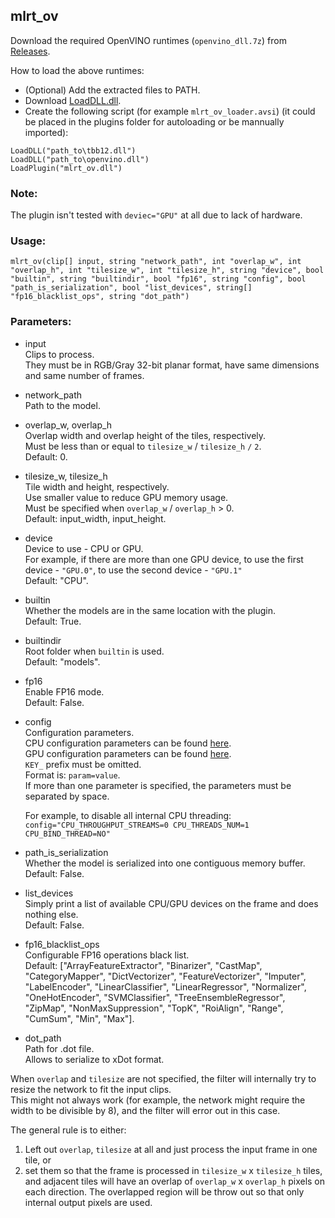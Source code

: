 ## mlrt_ov

Download the required OpenVINO runtimes (`openvino_dll.7z`) from [Releases](https://github.com/Asd-g/avs-mlrt/releases).

How to load the above runtimes:
- (Optional) Add the extracted files to PATH.
- Download [LoadDLL.dll](https://forum.doom9.org/showthread.php?t=173259).
- Create the following script (for example `mlrt_ov_loader.avsi`) (it could be placed in the plugins folder for autoloading or be mannually imported):

```
LoadDLL("path_to\tbb12.dll")
LoadDLL("path_to\openvino.dll")
LoadPlugin("mlrt_ov.dll")
```

### Note:

The plugin isn't tested with `deviec="GPU"` at all due to lack of hardware.

### Usage:

```
mlrt_ov(clip[] input, string "network_path", int "overlap_w", int "overlap_h", int "tilesize_w", int "tilesize_h", string "device", bool "builtin", string "builtindir", bool "fp16", string "config", bool "path_is_serialization", bool "list_devices", string[] "fp16_blacklist_ops", string "dot_path")
```

### Parameters:

- input<br>
    Clips to process.<br>
    They must be in RGB/Gray 32-bit planar format, have same dimensions and same number of frames.

- network_path<br>
    Path to the model.

- overlap_w, overlap_h<br>
    Overlap width and overlap height of the tiles, respectively.<br>
    Must be less than or equal to `tilesize_w` / `tilesize_h` `/` `2`.<br>
    Default: 0.

- tilesize_w, tilesize_h<br>
    Tile width and height, respectively.<br>
    Use smaller value to reduce GPU memory usage.<br>
    Must be specified when `overlap_w` / `overlap_h` > 0.<br>
    Default: input_width, input_height.

- device<br>
    Device to use - CPU or GPU.<br>
    For example, if there are more than one GPU device, to use the first device - `"GPU.0"`, to use the second device - `"GPU.1"`<br>
    Default: "CPU".

- builtin<br>
    Whether the models are in the same location with the plugin.<br>
    Default: True.

- builtindir<br>
    Root folder when `builtin` is used.<br>
    Default: "models".

- fp16<br>
    Enable FP16 mode.<br>
    Default: False.

- config<br>
    Configuration parameters.<br>
    CPU configuration parameters can be found [here](https://docs.openvino.ai/2021.4/openvino_docs_IE_DG_supported_plugins_CPU.html#supported-configuration-parameters).<br>
    GPU configuration parameters can be found [here](https://docs.openvino.ai/2021.4/openvino_docs_IE_DG_supported_plugins_GPU.html#supported-configuration-parameters).<br>
    `KEY_` prefix must be omitted.<br>
    Format is: `param=value`.<br>
    If more than one parameter is specified, the parameters must be separated by space.

    For example, to disable all internal CPU threading: `config="CPU_THROUGHPUT_STREAMS=0 CPU_THREADS_NUM=1 CPU_BIND_THREAD=NO"`

- path_is_serialization<br>
    Whether the model is serialized into one contiguous memory buffer.<br>
    Default: False.

- list_devices<br>
    Simply print a list of available CPU/GPU devices on the frame and does nothing else.<br>
    Default: False.

- fp16_blacklist_ops<br>
    Configurable FP16 operations black list.<br>
    Default: ["ArrayFeatureExtractor", "Binarizer", "CastMap", "CategoryMapper", "DictVectorizer", "FeatureVectorizer", "Imputer", "LabelEncoder", "LinearClassifier", "LinearRegressor", "Normalizer", "OneHotEncoder", "SVMClassifier", "TreeEnsembleRegressor", "ZipMap", "NonMaxSuppression", "TopK", "RoiAlign", "Range", "CumSum", "Min", "Max"].

- dot_path<br>
    Path for .dot file.<br>
    Allows to serialize to xDot format.

When `overlap` and `tilesize` are not specified, the filter will internally try to resize the network to fit the input clips.<br>
This might not always work (for example, the network might require the width to be divisible by 8), and the filter will error out in this case.

The general rule is to either:
1. Left out `overlap`, `tilesize` at all and just process the input frame in one tile, or
2. set them so that the frame is processed in `tilesize_w` x `tilesize_h` tiles, and adjacent tiles will have an overlap of `overlap_w` x `overlap_h` pixels on each direction. The overlapped region will be throw out so that only internal output pixels are used.
